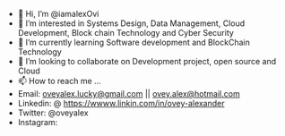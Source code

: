 - 👋 Hi, I’m @iamalexOvi
- 👀 I’m interested in Systems Design, Data Management, Cloud Development, Block chain Technology and Cyber Security
- 🌱 I’m currently learning Software development and BlockChain Technology
- 💞️ I’m looking to collaborate on Development project, open source and Cloud
- 📫 How to reach me ...
- Email: oveyalex.lucky@gmail.com  || ovey.alex@hotmail.com
- Linkedin: @ https://wwww.linkin.com/in/ovey-alexander
- Twitter: @oveyalex
- Instagram:
<!---
iamalexOvi/iamalexOvi is a ✨ special ✨ repository because its `README.md` (this file) appears on your GitHub profile.
You can click the Preview link to take a look at your changes.
--->
